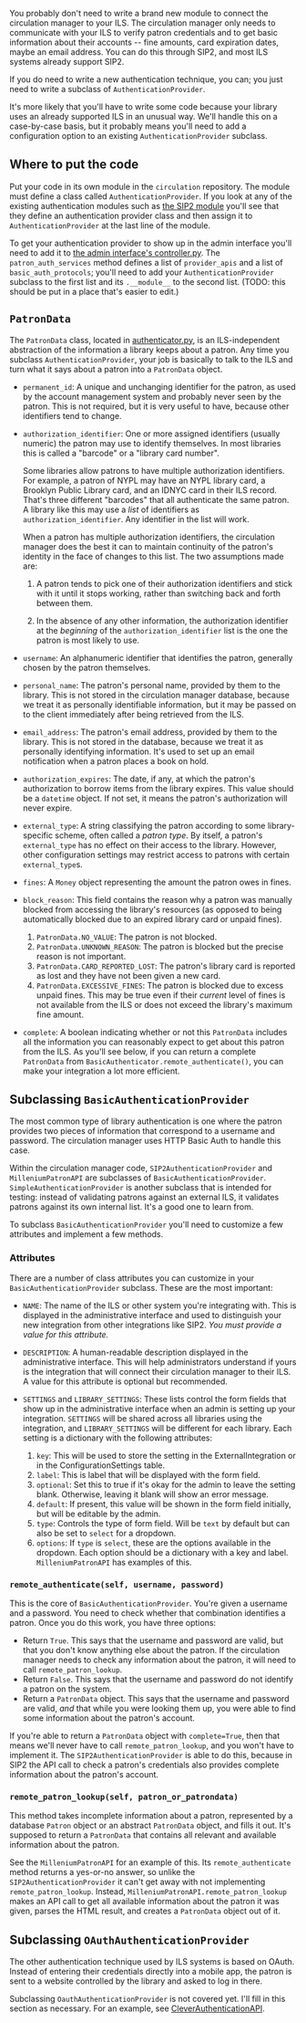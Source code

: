 You probably don't need to write a brand new module to connect the
circulation manager to your ILS. The circulation manager only needs to
communicate with your ILS to verify patron credentials and to get
basic information about their accounts -- fine amounts, card
expiration dates, maybe an email address. You can do this through
SIP2, and most ILS systems already support SIP2.

If you do need to write a new authentication technique, you
can; you just need to write a subclass of `AuthenticationProvider`.

It's more likely that you'll have to write some code because your
library uses an already supported ILS in an unusual way. We'll handle
this on a case-by-case basis, but it probably means you'll need to add
a configuration option to an existing `AuthenticationProvider`
subclass.

## Where to put the code

Put your code in its own module in the `circulation` repository. The module must define a class called `AuthenticationProvider`. If you look at any of the existing authentication modules such as [the SIP2 module](https://github.com/NYPL-Simplified/circulation/blob/master/api/sip/__init__.py) you'll see that they define an authentication provider class and then assign it to `AuthenticationProvider` at the last line of the module.

To get your authentication provider to show up in the admin interface you'll need to add it to [the admin interface's controller.py](https://github.com/NYPL-Simplified/circulation/blob/master/api/admin/controller.py). The `patron_auth_services` method defines a list of `provider_apis` and a list of `basic_auth_protocols`; you'll need to add your `AuthenticationProvider` subclass to the first list and its `.__module__` to the second list. (TODO: this should be put in a place that's easier to edit.)

## `PatronData`

The `PatronData` class, located in [authenticator.py](https://github.com/NYPL-Simplified/circulation/blob/master/api/authenticator.py),
is an ILS-independent abstraction of the information a library keeps
about a patron. Any time you subclass `AuthenticationProvider`, your
job is basically to talk to the ILS and turn what it says about a
patron into a `PatronData` object.

* `permanent_id`: A unique and unchanging identifier for the patron, as
  used by the account management system and probably never seen by the
  patron. This is not required, but it is very useful to have, because
  other identifiers tend to change.

* `authorization_identifier`: One or more assigned identifiers (usually
  numeric) the patron may use to identify themselves. In most
  libraries this is called a "barcode" or a "library card
  number".

  Some libraries allow patrons to have multiple authorization
  identifiers. For example, a patron of NYPL may have an NYPL library
  card, a Brooklyn Public Library card, and an IDNYC card in their ILS
  record. That's three different "barcodes" that all authenticate the
  same patron. A library like this may use a _list_ of identifiers as
  `authorization_identifier`. Any identifier in the list will work.

  When a patron has multiple authorization identifiers, the
  circulation manager does the best it can to maintain continuity of
  the patron's identity in the face of changes to this list. The two
  assumptions made are:

  1) A patron tends to pick one of their authorization
  identifiers and stick with it until it stops working, rather
  than switching back and forth between them.

  2) In the absence of any other information, the authorization
  identifier at the _beginning_ of the `authorization_identifier` list
  is the one the patron is most likely to use.

* `username`: An alphanumeric identifier that identifies the patron,
   generally chosen by the patron themselves.

* `personal_name`: The patron's personal name, provided by them to the
  library. This is not stored in the circulation manager database,
  because we treat it as personally identifiable information, but it
  may be passed on to the client immediately after being retrieved
  from the ILS.

* `email_address`: The patron's email address, provided by them to the
   library. This is not stored in the database, because we treat it as
   personally identifying information. It's used to set up an email
   notification when a patron places a book on hold.

* `authorization_expires`: The date, if any, at which the patron's
  authorization to borrow items from the library expires. This value
  should be a `datetime` object. If not set, it means the patron's
  authorization will never expire.

* `external_type`: A string classifying the patron according to some
  library-specific scheme, often called a _patron type_. By itself, a
  patron's `external_type` has no effect on their access to the
  library. However, other configuration settings may restrict access
  to patrons with certain `external_type`s.

* `fines`: A `Money` object representing the amount the patron owes in
   fines.

* `block_reason`: This field contains the reason why a patron was
   manually blocked from accessing the library's resources (as opposed
   to being automatically blocked due to an expired library card or
   unpaid fines).
   1. `PatronData.NO_VALUE`: The patron is not blocked.
   2. `PatronData.UNKNOWN_REASON`: The patron is blocked but the precise reason is not important.
   3. `PatronData.CARD_REPORTED_LOST`: The patron's library card is reported as lost and they have not been given 
       a new card.
   4. `PatronData.EXCESSIVE_FINES`: The patron is blocked due to excess unpaid fines. This may be true even if their 
       _current_ level of fines is not available from the ILS or does not exceed the library's maximum fine amount.

* `complete`: A boolean indicating whether or not this `PatronData` includes all the information you can reasonably expect to get about this patron from the ILS. As you'll see below, if you can return a complete `PatronData` from `BasicAuthenticator.remote_authenticate()`, you can make your integration a lot more efficient.



## Subclassing `BasicAuthenticationProvider`

The most common type of library authentication is one where the patron
provides two pieces of information that correspond to a username and
password. The circulation manager uses HTTP Basic Auth to handle this
case.

Within the circulation manager code, `SIP2AuthenticationProvider` and
`MilleniumPatronAPI` are subclasses of
`BasicAuthenticationProvider`. `SimpleAuthenticationProvider` is
another subclass that is intended for testing: instead of validating
patrons against an external ILS, it validates patrons against its own
internal list. It's a good one to learn from.

To subclass `BasicAuthenticationProvider` you'll need to customize a
few attributes and implement a few methods.

### Attributes

There are a number of class attributes you can customize in your
`BasicAuthenticationProvider` subclass. These are the most important:

* `NAME`: The name of the ILS or other system you're integrating
  with. This is displayed in the administrative interface and used to
  distinguish your new integration from other integrations like
  SIP2. _You must provide a value for this attribute._

* `DESCRIPTION`: A human-readable description displayed in the
  administrative interface. This will help administrators understand
  if yours is the integration that will connect their circulation
  manager to their ILS. A value for this attribute is optional but
  recommended.

* `SETTINGS` and `LIBRARY_SETTINGS`: These lists control the form fields 
  that show up in the administrative interface when an admin is setting
  up your integration. `SETTINGS` will be shared across all libraries
  using the integration, and `LIBRARY_SETTINGS` will be different for
  each library. Each setting is a dictionary with the following
  attributes:
  1. `key`: This will be used to store the setting in the ExternalIntegration
      or in the ConfigurationSettings table.
  2. `label`: This is label that will be displayed with the form field.
  3. `optional`: Set this to true if it's okay for the admin to leave the
     setting blank. Otherwise, leaving it blank will show an error message.
  4. `default`: If present, this value will be shown in the form field
     initially, but will be editable by the admin.
  5. `type`: Controls the type of form field. Will be `text` by default but
     can also be set to `select` for a dropdown.
  6. `options`: If `type` is `select`, these are the options available in the
     dropdown. Each option should be a dictionary with a key and label.
     `MilleniumPatronAPI` has examples of this.


### `remote_authenticate(self, username, password)`

This is the core of `BasicAuthenticationProvider`. You're given a
username and a password. You need to check whether that combination
identifies a patron. Once you do this work, you have three options:

* Return `True`. This says that the username and password are valid,
  but that you don't know anything else about the patron. If the
  circulation manager needs to check any information about the patron,
  it will need to call `remote_patron_lookup`.
* Return `False`. This says that the username and password do not identify
  a patron on the system.
* Return a `PatronData` object. This says that the username and
  password are valid, _and_ that while you were looking them up, you
  were able to find some information about the patron's account.

If you're able to return a `PatronData` object with `complete=True`,
then that means we'll never have to call `remote_patron_lookup`, and
you won't have to implement it. The `SIP2AuthenticationProvider` is
able to do this, because in SIP2 the API call to check a patron's
credentials also provides complete information about the patron's
account.

### `remote_patron_lookup(self, patron_or_patrondata)`

This method takes incomplete information about a patron, represented
by a database `Patron` object or an abstract `PatronData` object, and
fills it out. It's supposed to return a `PatronData` that contains all
relevant and available information about the patron.

See the `MilleniumPatronAPI` for an example of this. Its
`remote_authenticate` method returns a yes-or-no answer, so unlike the
`SIP2AuthenticationProvider` it can't get away with not implementing
`remote_patron_lookup`. Instead,
`MilleniumPatronAPI.remote_patron_lookup` makes an API call to get all
available information about the patron it was given, parses the
HTML result, and creates a `PatronData` object out of it.

## Subclassing `OAuthAuthenticationProvider`

The other authentication technique used by ILS systems is based on
OAuth. Instead of entering their credentials directly into a mobile
app, the patron is sent to a website controlled by the library and
asked to log in there.

Subclassing `OauthAuthenticationProvider` is not covered yet. I'll
fill in this section as necessary. For an example, see
[CleverAuthenticationAPI](https://github.com/NYPL-Simplified/circulation/blob/master/api/clever/__init__.py).
